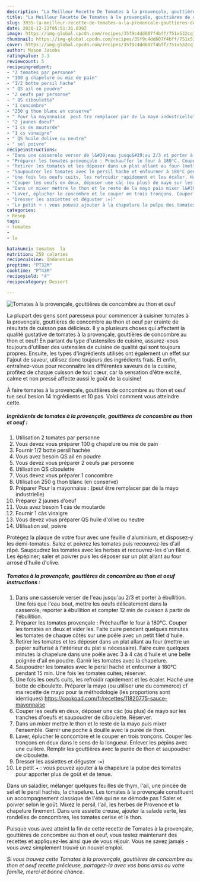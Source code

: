 ```yaml
---
description: "La Meilleur Recette De Tomates à la provençale, gouttières de concombre au thon et oeuf"
title: "La Meilleur Recette De Tomates à la provençale, gouttières de concombre au thon et oeuf"
slug: 3935-la-meilleur-recette-de-tomates-a-la-provencale-gouttieres-de-concombre-au-thon-et-oeuf
date: 2020-12-22T05:51:31.839Z
image: https://img-global.cpcdn.com/recipes/35f9c4dd607f4bff/751x532cq70/tomates-a-la-provencale-gouttieres-de-concombre-au-thon-et-oeuf-photo-principale-de-la-recette.jpg
thumbnail: https://img-global.cpcdn.com/recipes/35f9c4dd607f4bff/751x532cq70/tomates-a-la-provencale-gouttieres-de-concombre-au-thon-et-oeuf-photo-principale-de-la-recette.jpg
cover: https://img-global.cpcdn.com/recipes/35f9c4dd607f4bff/751x532cq70/tomates-a-la-provencale-gouttieres-de-concombre-au-thon-et-oeuf-photo-principale-de-la-recette.jpg
author: Mason Jacobs
ratingvalue: 3.3
reviewcount: 5
recipeingredient:
- "2 tomates par personne"
- "100 g chapelure ou mie de pain"
- "1/2 botte persil hache"
- " QS ail en poudre"
- "2 oeufs par personne"
- " QS ciboulette"
- "1 concombre"
- "250 g thon blanc en conserve"
- " Pour la mayonnaise  peut tre remplacer par de la mayo industrielle"
- "2 jaunes doeuf"
- "1 cs de moutarde"
- "1 cs vinaigre"
- " QS huile dolive ou neutre"
- " sel poivre"
recipeinstructions:
- "Dans une casserole verser de l&#39;eau jusqu&#39;au 2/3 et porter à ébullition. Une fois que l&#39;eau bout, mettre les oeufs délicatement dans la casserole, reporter à ébullition et compter 12 min de cuisson à partir de l&#39;ébullition."
- "Préparer les tomates provençale : Préchauffer le four à 180°C. Couper les tomates en deux et vider les. Faite cuire pendant quelques minutes les tomates de chaque côtés sur une poêle avec un petit filet d&#39;huile."
- "Retirer les tomates et les déposer dans un plat allant au four (mettre un papier sulfurisé à l&#39;intérieur du plat si nécessaire). Faire cuire quelques minutes la chapelure dans une poêle avec 3 à 4 càs d&#39;huile et une belle poignée d&#39;ail en poudre. Garnir les tomates avec la chapelure."
- "Saupoudrer les tomates avec le persil haché et enfourner à 180°C pendant 15 min. Une fois les tomates cuites, réserver."
- "Une fois les oeufs cuits, les refroidir rapidement et les écaler. Haché une botte de ciboulette. Préparer la mayo (ou utiliser une du commerce) cf ma recette de mayo pour la méthodologie (les proportions sont identiques) https://cookpad.com/fr/recettes/11820775-sauce-mayonnaise"
- "Couper les oeufs en deux, déposer une càc (ou plus) de mayo sur les tranches d&#39;oeufs et saupoudrer de ciboulette. Réserver."
- "Dans un mixer mettre le thon et le reste de la mayo puis mixer l&#39;ensemble. Garnir une poche à douille avec la purée de thon."
- "Laver, éplucher le concombre et le couper en trois tronçons. Couper les tronçons en deux dans le sens de la longueur. Enlever les pépins avec une cuillère. Remplir les gouttières avec la purée de thon et saupoudrer de ciboulette."
- "Dresser les assiettes et déguster :=)"
- "Le petit + : vous pouvez ajouter à la chapelure la pulpe des tomates pour apporter plus de goût et de tenue."
categories:
- Resep
tags:
- tomates
- 
- la

katakunci: tomates  la 
nutrition: 258 calories
recipecuisine: Indonesian
preptime: "PT32M"
cooktime: "PT43M"
recipeyield: "4"
recipecategory: Dessert

---
```



![Tomates à la provençale, gouttières de concombre au thon et oeuf](https://img-global.cpcdn.com/recipes/35f9c4dd607f4bff/751x532cq70/tomates-a-la-provencale-gouttieres-de-concombre-au-thon-et-oeuf-photo-principale-de-la-recette.jpg)

La plupart des gens sont paresseux pour commencer à cuisiner tomates à la provençale, gouttières de concombre au thon et oeuf par crainte de résultats de cuisson pas délicieux. Il y a plusieurs choses qui affectent la qualité gustative de tomates à la provençale, gouttières de concombre au thon et oeuf! En partant du type d'ustensiles de cuisine, assurez-vous toujours d'utiliser des ustensiles de cuisine de qualité qui sont toujours propres. Ensuite, les types d'ingrédients utilisés ont également un effet sur l'ajout de saveur, utilisez donc toujours des ingrédients frais. Et enfin, entraînez-vous pour reconnaître les différentes saveurs de la cuisine, profitez de chaque cuisson de tout cœur, car la sensation d'être excité, calme et non pressé affecte aussi le goût de la cuisine!

<!--inarticleads1-->

À faire tomates à la provençale, gouttières de concombre au thon et oeuf tue seul besion 14 Ingrédients et 10 pas. Voici comment vous atteindre cette.

##### Ingrédients de tomates à la provençale, gouttières de concombre au thon et oeuf :

1. Utilisation 2 tomates par personne
1. Vous devez vous préparer 100 g chapelure ou mie de pain
1. Fournir 1/2 botte persil hachée
1. Vous avez besoin  QS ail en poudre
1. Vous devez vous préparer 2 oeufs par personne
1. Utilisation  QS ciboulette
1. Vous devez vous préparer 1 concombre
1. Utilisation 250 g thon blanc (en conserve)
1. Préparer  Pour la mayonnaise : (peut être remplacer par de la mayo industrielle)
1. Préparer 2 jaunes d&#39;oeuf
1. Vous avez besoin 1 càs de moutarde
1. Fournir 1 càs vinaigre
1. Vous devez vous préparer  QS huile d&#39;olive ou neutre
1. Utilisation  sel, poivre


Protégez la plaque de votre four avec une feuille d&#39;aluminium, et disposez-y les demi-tomates. Salez et poivrez les tomates puis recouvrez-les d&#39;ail râpé. Saupoudrez les tomates avec les herbes et recouvrez-les d&#39;un filet d. Les épépiner; saler et poivrer puis les déposer sur un plat allant au four arrosé d&#39;huile d&#39;olive. 

<!--inarticleads2-->

##### Tomates à la provençale, gouttières de concombre au thon et oeuf instructions :

1. Dans une casserole verser de l&#39;eau jusqu&#39;au 2/3 et porter à ébullition. Une fois que l&#39;eau bout, mettre les oeufs délicatement dans la casserole, reporter à ébullition et compter 12 min de cuisson à partir de l&#39;ébullition.
1. Préparer les tomates provençale : Préchauffer le four à 180°C. Couper les tomates en deux et vider les. Faite cuire pendant quelques minutes les tomates de chaque côtés sur une poêle avec un petit filet d&#39;huile.
1. Retirer les tomates et les déposer dans un plat allant au four (mettre un papier sulfurisé à l&#39;intérieur du plat si nécessaire). Faire cuire quelques minutes la chapelure dans une poêle avec 3 à 4 càs d&#39;huile et une belle poignée d&#39;ail en poudre. Garnir les tomates avec la chapelure.
1. Saupoudrer les tomates avec le persil haché et enfourner à 180°C pendant 15 min. Une fois les tomates cuites, réserver.
1. Une fois les oeufs cuits, les refroidir rapidement et les écaler. Haché une botte de ciboulette. Préparer la mayo (ou utiliser une du commerce) cf ma recette de mayo pour la méthodologie (les proportions sont identiques) https://cookpad.com/fr/recettes/11820775-sauce-mayonnaise
1. Couper les oeufs en deux, déposer une càc (ou plus) de mayo sur les tranches d&#39;oeufs et saupoudrer de ciboulette. Réserver.
1. Dans un mixer mettre le thon et le reste de la mayo puis mixer l&#39;ensemble. Garnir une poche à douille avec la purée de thon.
1. Laver, éplucher le concombre et le couper en trois tronçons. Couper les tronçons en deux dans le sens de la longueur. Enlever les pépins avec une cuillère. Remplir les gouttières avec la purée de thon et saupoudrer de ciboulette.
1. Dresser les assiettes et déguster :=)
1. Le petit + : vous pouvez ajouter à la chapelure la pulpe des tomates pour apporter plus de goût et de tenue.


Dans un saladier, mélanger quelques feuilles de thym, l&#39;ail, une pincée de sel et le persil hachés, la chapelure. Les tomates à la provençale constituent un accompagnement classique de l&#39;été qui ne se démode pas ! Saler et poivrer selon le goût. Mixez le persil, l&#39;ail, les herbes de Provence et la chapelure finement. Dans une assiette creuse, ajouter la salade verte, les rondelles de concombres, les tomates cerise et le thon. 

<!--inarticleads1-->

<p>
Puisque vous avez atteint la fin de cette recette de Tomates à la provençale, gouttières de concombre au thon et oeuf, vous testez maintenant des recettes et appliquez-les ainsi que de vous réjouir. Vous ne savez jamais - vous avez simplement trouvé un nouvel emploi.
</p>

<p>
<i>Si vous trouvez cette Tomates à la provençale, gouttières de concombre au thon et oeuf recette précieuse, partagez-la avec vos bons amis ou votre famille, merci et bonne chance.</i>
</p>
